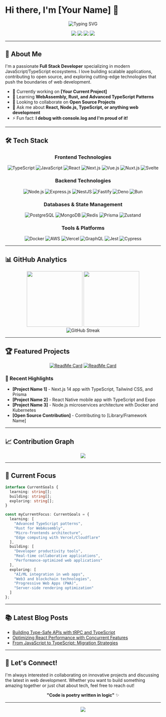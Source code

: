 # Hi there, I'm [Your Name] 👋

<div align="center">
  <img src="https://readme-typing-svg.herokuapp.com?font=Fira+Code&pause=1000&color=2F81F7&center=true&vCenter=true&width=435&lines=Full+Stack+Developer;TypeScript+Enthusiast;Open+Source+Contributor;Always+Learning+New+Tech" alt="Typing SVG" />
</div>

<p align="center">
  <a href="https://linkedin.com/in/yourprofile"><img src="https://img.shields.io/badge/LinkedIn-0077B5?style=for-the-badge&logo=linkedin&logoColor=white"/></a>
  <a href="https://twitter.com/yourhandle"><img src="https://img.shields.io/badge/Twitter-1DA1F2?style=for-the-badge&logo=twitter&logoColor=white"/></a>
  <a href="https://yourportfolio.com"><img src="https://img.shields.io/badge/Portfolio-FF5722?style=for-the-badge&logo=todoist&logoColor=white"/></a>
  <a href="mailto:your.email@example.com"><img src="https://img.shields.io/badge/Email-D14836?style=for-the-badge&logo=gmail&logoColor=white"/></a>
</p>

---

## 🚀 About Me

I'm a passionate **Full Stack Developer** specializing in modern JavaScript/TypeScript ecosystems. I love building scalable applications, contributing to open source, and exploring cutting-edge technologies that push the boundaries of web development.

- 🔭 Currently working on **[Your Current Project]**
- 🌱 Learning **WebAssembly, Rust, and Advanced TypeScript Patterns**
- 👯 Looking to collaborate on **Open Source Projects**
- 💬 Ask me about **React, Node.js, TypeScript, or anything web development**
- ⚡ Fun fact: **I debug with console.log and I'm proud of it!**

---

## 🛠️ Tech Stack

<div align="center">

### Frontend Technologies
![TypeScript](https://img.shields.io/badge/TypeScript-007ACC?style=for-the-badge&logo=typescript&logoColor=white)
![JavaScript](https://img.shields.io/badge/JavaScript-F7DF1E?style=for-the-badge&logo=javascript&logoColor=black)
![React](https://img.shields.io/badge/React-20232A?style=for-the-badge&logo=react&logoColor=61DAFB)
![Next.js](https://img.shields.io/badge/Next.js-000000?style=for-the-badge&logo=next.js&logoColor=white)
![Vue.js](https://img.shields.io/badge/Vue.js-35495E?style=for-the-badge&logo=vue.js&logoColor=4FC08D)
![Nuxt.js](https://img.shields.io/badge/Nuxt.js-00C58E?style=for-the-badge&logo=nuxt.js&logoColor=white)
![Svelte](https://img.shields.io/badge/Svelte-4A4A55?style=for-the-badge&logo=svelte&logoColor=FF3E00)

### Backend Technologies  
![Node.js](https://img.shields.io/badge/Node.js-43853D?style=for-the-badge&logo=node.js&logoColor=white)
![Express.js](https://img.shields.io/badge/Express.js-404D59?style=for-the-badge&logo=express&logoColor=white)
![NestJS](https://img.shields.io/badge/NestJS-E0234E?style=for-the-badge&logo=nestjs&logoColor=white)
![Fastify](https://img.shields.io/badge/Fastify-000000?style=for-the-badge&logo=fastify&logoColor=white)
![Deno](https://img.shields.io/badge/Deno-000000?style=for-the-badge&logo=deno&logoColor=white)
![Bun](https://img.shields.io/badge/Bun-000000?style=for-the-badge&logo=bun&logoColor=white)

### Databases & State Management
![PostgreSQL](https://img.shields.io/badge/PostgreSQL-316192?style=for-the-badge&logo=postgresql&logoColor=white)
![MongoDB](https://img.shields.io/badge/MongoDB-4EA94B?style=for-the-badge&logo=mongodb&logoColor=white)
![Redis](https://img.shields.io/badge/Redis-DC382D?style=for-the-badge&logo=redis&logoColor=white)
![Prisma](https://img.shields.io/badge/Prisma-2D3748?style=for-the-badge&logo=prisma&logoColor=white)
![Zustand](https://img.shields.io/badge/Zustand-443E38?style=for-the-badge&logo=react&logoColor=white)

### Tools & Platforms
![Docker](https://img.shields.io/badge/Docker-2496ED?style=for-the-badge&logo=docker&logoColor=white)
![AWS](https://img.shields.io/badge/AWS-232F3E?style=for-the-badge&logo=amazon-aws&logoColor=white)
![Vercel](https://img.shields.io/badge/Vercel-000000?style=for-the-badge&logo=vercel&logoColor=white)
![GraphQL](https://img.shields.io/badge/GraphQL-E10098?style=for-the-badge&logo=graphql&logoColor=white)
![Jest](https://img.shields.io/badge/Jest-C21325?style=for-the-badge&logo=jest&logoColor=white)
![Cypress](https://img.shields.io/badge/Cypress-17202C?style=for-the-badge&logo=cypress&logoColor=white)

</div>

---

## 📊 GitHub Analytics

<div align="center">
  <img height="180em" src="https://github-readme-stats.vercel.app/api?username=yourusername&show_icons=true&theme=tokyonight&include_all_commits=true&count_private=true"/>
  <img height="180em" src="https://github-readme-stats.vercel.app/api/top-langs/?username=yourusername&layout=compact&langs_count=8&theme=tokyonight"/>
</div>

<div align="center">
  <img src="https://github-readme-streak-stats.herokuapp.com/?user=yourusername&theme=tokyonight" alt="GitHub Streak" />
</div>

---

## 🏆 Featured Projects

<div align="center">

[![ReadMe Card](https://github-readme-stats.vercel.app/api/pin/?username=yourusername&repo=project1&theme=tokyonight)](https://github.com/yourusername/project1)
[![ReadMe Card](https://github-readme-stats.vercel.app/api/pin/?username=yourusername&repo=project2&theme=tokyonight)](https://github.com/yourusername/project2)

</div>

### 🌟 Recent Highlights

- **[Project Name 1]** - Next.js 14 app with TypeScript, Tailwind CSS, and Prisma
- **[Project Name 2]** - React Native mobile app with TypeScript and Expo
- **[Project Name 3]** - Node.js microservices architecture with Docker and Kubernetes
- **[Open Source Contribution]** - Contributing to [Library/Framework Name]

---

## 📈 Contribution Graph

<div align="center">
  <img src="https://github-readme-activity-graph.vercel.app/graph?username=yourusername&theme=tokyo-night&hide_border=true&area=true" />
</div>

---

## 🎯 Current Focus

```typescript
interface CurrentGoals {
  learning: string[];
  building: string[];
  exploring: string[];
}

const myCurrentFocus: CurrentGoals = {
  learning: [
    "Advanced TypeScript patterns",
    "Rust for WebAssembly",
    "Micro-frontends architecture",
    "Edge computing with Vercel/Cloudflare"
  ],
  building: [
    "Developer productivity tools",
    "Real-time collaborative applications",
    "Performance-optimized web applications"
  ],
  exploring: [
    "AI/ML integration in web apps",
    "Web3 and blockchain technologies",
    "Progressive Web Apps (PWA)",
    "Server-side rendering optimization"
  ]
};
```

---

## 📚 Latest Blog Posts

<!-- BLOG-POST-LIST:START -->
- [Building Type-Safe APIs with tRPC and TypeScript](https://yourblog.com/trpc-typescript)
- [Optimizing React Performance with Concurrent Features](https://yourblog.com/react-concurrent)
- [From JavaScript to TypeScript: Migration Strategies](https://yourblog.com/js-to-ts)
<!-- BLOG-POST-LIST:END -->

---

## 🤝 Let's Connect!

I'm always interested in collaborating on innovative projects and discussing the latest in web development. Whether you want to build something amazing together or just chat about tech, feel free to reach out!

<div align="center">
  
**"Code is poetry written in logic"** ✨

</div>

---

<div align="center">
  <img src="https://komarev.com/ghpvc/?username=yourusername&color=blue&style=flat-square&label=Profile+Views" />
</div>
